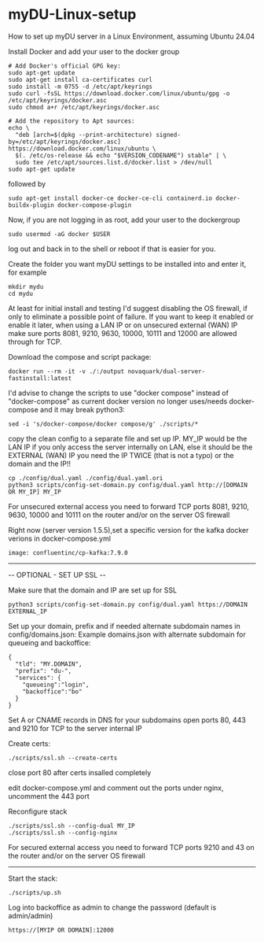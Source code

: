 # myDU-Linux-setup
How to set up myDU server in a Linux Environment, assuming Ubuntu 24.04


   
Install Docker and add your user to the docker group
```
# Add Docker's official GPG key:
sudo apt-get update
sudo apt-get install ca-certificates curl
sudo install -m 0755 -d /etc/apt/keyrings
sudo curl -fsSL https://download.docker.com/linux/ubuntu/gpg -o /etc/apt/keyrings/docker.asc
sudo chmod a+r /etc/apt/keyrings/docker.asc

# Add the repository to Apt sources:
echo \
  "deb [arch=$(dpkg --print-architecture) signed-by=/etc/apt/keyrings/docker.asc] https://download.docker.com/linux/ubuntu \
  $(. /etc/os-release && echo "$VERSION_CODENAME") stable" | \
  sudo tee /etc/apt/sources.list.d/docker.list > /dev/null
sudo apt-get update
```
followed by
```
sudo apt-get install docker-ce docker-ce-cli containerd.io docker-buildx-plugin docker-compose-plugin
```
Now, if you are not logging in as root, add your user to the dockergroup
```
sudo usermod -aG docker $USER
```
log out and back in to the shell or reboot if that is easier for you.


   
Create the folder you want myDU settings to be installed into and enter it, for example
```
mkdir mydu
cd mydu
```

At least for initial install and testing I'd suggest disabling the OS firewall, if only to eliminate a possible point of failure. If you want  to keep it enabled or enable it later, when using a LAN IP or on unsecured external (WAN) IP make sure ports 8081, 9210, 9630, 10000, 10111 and 12000 are allowed through for TCP.

Download the compose and script package:
```
docker run --rm -it -v ./:/output novaquark/dual-server-fastinstall:latest
```
   
I'd advise to change the scripts to use "docker compose" instead of "docker-compose" as current docker version no longer uses/needs docker-compose and it may break python3:
```
sed -i 's/docker-compose/docker compose/g' ./scripts/*
```

copy the clean config to a separate file and set up IP. MY_IP would be the LAN IP if you only access the server internally on LAN, else it should be the EXTERNAL (WAN) IP you need the IP TWICE (that is not a typo) or the domain and the IP!!
```
cp ./config/dual.yaml ./config/dual.yaml.ori
python3 scripts/config-set-domain.py config/dual.yaml http://[DOMAIN OR MY_IP] MY_IP
```

For unsecured external access you need to forward TCP ports 8081, 9210, 9630, 10000 and 10111 on the router and/or on the server OS firewall


Right now (server version 1.5.5),set a specific version for the kafka docker verions in docker-compose.yml

```
image: confluentinc/cp-kafka:7.9.0
```

----------------------------------------------------

-- OPTIONAL - SET UP SSL --

Make sure that the domain and IP are set up for SSL
```
python3 scripts/config-set-domain.py config/dual.yaml https://DOMAIN EXTERNAL_IP
```

Set up your domain, prefix and if needed alternate subdomain names in config/domains.json:
Example domains.json with alternate subdomain for queueing and backoffice:
```
{
  "tld": "MY.DOMAIN",
  "prefix": "du-",
  "services": {
    "queueing":"login",
    "backoffice":"bo"
  }
}
```

Set A or CNAME records in DNS for your subdomains
open ports 80, 443 and 9210 for TCP to the server internal IP

Create certs: 
```
./scripts/ssl.sh --create-certs
```

close port 80 after certs insalled completely

edit docker-compose.yml and comment out the ports under nginx, uncomment the 443 port

Reconfigure stack
```
./scripts/ssl.sh --config-dual MY_IP
./scripts/ssl.sh --config-nginx
```

For secured external access you need to forward TCP ports 9210 and 43 on the router and/or on the server OS firewall

------------------------------------

Start the stack:
```
./scripts/up.sh
```

Log into backoffice as admin to change the password (default is admin/admin)
```
https://[MYIP OR DOMAIN]:12000
```
